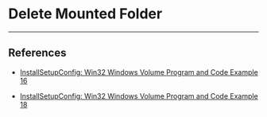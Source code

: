 # Delete Mounted Folder

---
## References

- [InstallSetupConfig: Win32 Windows Volume Program and Code Example 16](https://www.installsetupconfig.com/win32programming/windowsvolumeapis1_15.html)

- [InstallSetupConfig: Win32 Windows Volume Program and Code Example 18](https://www.installsetupconfig.com/win32programming/windowsvolumeapis1_17.html)